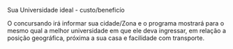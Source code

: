 Sua Universidade ideal - custo/beneficío

O concursando irá informar sua cidade/Zona e o programa mostrará para o mesmo qual a melhor universidade em que ele deva ingressar, em relação a posição geográfica, próxima a sua casa e facilidade com transporte. 
